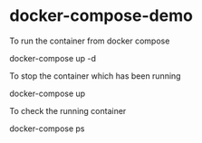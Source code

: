 # docker-compose-demo

To run the container from docker compose

docker-compose up -d


To stop the container which has been running

docker-compose up


To check the running container

docker-compose ps